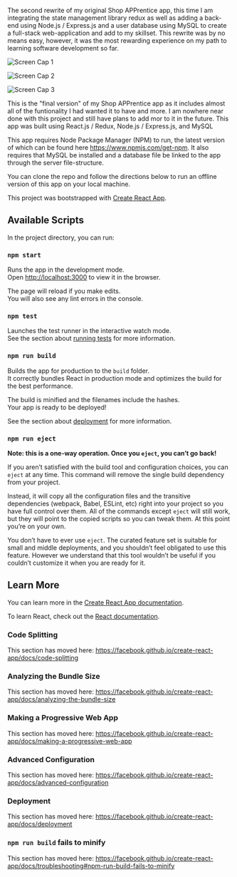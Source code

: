 The second rewrite of my original Shop APPrentice app, this time I am integrating the state management library redux as well as adding a back-end using Node.js / Express.js and a user database using MySQL to create a full-stack web-application and add to my skillset. This rewrite was by no means easy, however, it was the most rewarding experience on my path to learning software development so far. 

![Screen Cap 1](https://github.com/Clarko1391/React-Redux-Shop-APPrentice/blob/master/src/client/assets/img/shopAPPrenticeScreenCap3.png)

![Screen Cap 2](https://github.com/Clarko1391/React-Redux-Shop-APPrentice/blob/master/src/client/assets/img/shopAPPrenticeScreenCap4.png)

![Screen Cap 3](https://github.com/Clarko1391/React-Redux-Shop-APPrentice/blob/master/src/client/assets/img/shopAPPrenticeScreenCap5.png)

This is the "final version" of my Shop APPrentice app as it includes almost all of the funtionality I had wanted it to have and more. I am nowhere near done with this project and still have plans to add mor to it in the future. This app was built using React.js / Redux, Node.js / Express.js, and MySQL

This app requires Node Package Manager (NPM) to run, the latest version of which can be found here https://www.npmjs.com/get-npm. It also requires that MySQL be installed and a database file be linked to the app through the server file-structure.

You can clone the repo and follow the directions below to run an offline version of this app on your local machine.

This project was bootstrapped with [Create React App](https://github.com/facebook/create-react-app).

## Available Scripts

In the project directory, you can run:

### `npm start`

Runs the app in the development mode.<br />
Open [http://localhost:3000](http://localhost:3000) to view it in the browser.

The page will reload if you make edits.<br />
You will also see any lint errors in the console.

### `npm test`

Launches the test runner in the interactive watch mode.<br />
See the section about [running tests](https://facebook.github.io/create-react-app/docs/running-tests) for more information.

### `npm run build`

Builds the app for production to the `build` folder.<br />
It correctly bundles React in production mode and optimizes the build for the best performance.

The build is minified and the filenames include the hashes.<br />
Your app is ready to be deployed!

See the section about [deployment](https://facebook.github.io/create-react-app/docs/deployment) for more information.

### `npm run eject`

**Note: this is a one-way operation. Once you `eject`, you can’t go back!**

If you aren’t satisfied with the build tool and configuration choices, you can `eject` at any time. This command will remove the single build dependency from your project.

Instead, it will copy all the configuration files and the transitive dependencies (webpack, Babel, ESLint, etc) right into your project so you have full control over them. All of the commands except `eject` will still work, but they will point to the copied scripts so you can tweak them. At this point you’re on your own.

You don’t have to ever use `eject`. The curated feature set is suitable for small and middle deployments, and you shouldn’t feel obligated to use this feature. However we understand that this tool wouldn’t be useful if you couldn’t customize it when you are ready for it.

## Learn More

You can learn more in the [Create React App documentation](https://facebook.github.io/create-react-app/docs/getting-started).

To learn React, check out the [React documentation](https://reactjs.org/).

### Code Splitting

This section has moved here: https://facebook.github.io/create-react-app/docs/code-splitting

### Analyzing the Bundle Size

This section has moved here: https://facebook.github.io/create-react-app/docs/analyzing-the-bundle-size

### Making a Progressive Web App

This section has moved here: https://facebook.github.io/create-react-app/docs/making-a-progressive-web-app

### Advanced Configuration

This section has moved here: https://facebook.github.io/create-react-app/docs/advanced-configuration

### Deployment

This section has moved here: https://facebook.github.io/create-react-app/docs/deployment

### `npm run build` fails to minify

This section has moved here: https://facebook.github.io/create-react-app/docs/troubleshooting#npm-run-build-fails-to-minify
